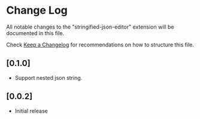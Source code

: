 # Change Log

All notable changes to the "stringified-json-editor" extension will be documented in this file.

Check [Keep a Changelog](http://keepachangelog.com/) for recommendations on how to structure this file.

## [0.1.0]

- Support nested json string.


## [0.0.2]

- Initial release
